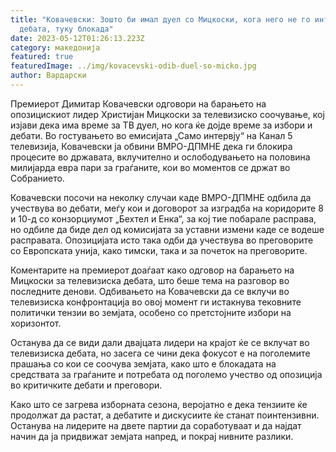 ```yaml
---
title: "Ковачевски: Зошто би имал дуел со Мицкоски, кога него не го интересира
  дебата, туку блокада"
date: 2023-05-12T01:26:13.223Z
category: македонија
featured: true
featuredImage: ../img/kovacevski-odib-duel-so-micko.jpg
author: Вардарски
---
```

Премиерот Димитар Ковачевски одговори на барањето на опозицискиот лидер Христијан Мицкоски за телевизиско соочување, кој изјави дека има време за ТВ дуел, но кога ќе дојде време за избори и дебати. Во гостувањето во емисијата „Само интервју“ на Канал 5 телевизија, Ковачевски ја обвини ВМРО-ДПМНЕ дека ги блокира процесите во државата, вклучително и ослободувањето на половина милијарда евра пари за граѓаните, кои во моментов се држат во Собранието.

Ковачевски посочи на неколку случаи каде ВМРО-ДПМНЕ одбила да учествува во дебати, меѓу кои и договорот за изградба на коридорите 8 и 10-д со конзорциумот „Бехтел и Енка“, за кој тие побарале расправа, но одбиле да биде дел од комисијата за уставни измени каде се водеше расправата. Опозицијата исто така одби да учествува во преговорите со Европската унија, како тимски, така и за почеток на преговорите.

Коментарите на премиерот доаѓаат како одговор на барањето на Мицкоски за телевизиска дебата, што беше тема на разговор во последните денови. Одбивањето на Ковачевски да се вклучи во телевизиска конфронтација во овој момент ги истакнува тековните политички тензии во земјата, особено со претстојните избори на хоризонтот.

Останува да се види дали двајцата лидери на крајот ќе се вклучат во телевизиска дебата, но засега се чини дека фокусот е на поголемите прашања со кои се соочува земјата, како што е блокадата на средствата за граѓаните и потребата од поголемо учество од опозиција во критичките дебати и преговори.

Како што се загрева изборната сезона, веројатно е дека тензиите ќе продолжат да растат, а дебатите и дискусиите ќе станат поинтензивни. Останува на лидерите на двете партии да соработуваат и да најдат начин да ја придвижат земјата напред, и покрај нивните разлики.